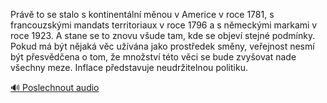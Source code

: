 
Právě to se stalo s kontinentální měnou v Americe v roce 1781, s francouzskými mandats territoriaux v roce 1796 a s německými markami v roce 1923. A stane se to znovu všude tam, kde se objeví stejné podmínky. Pokud má být nějaká věc užívána jako prostředek směny, veřejnost nesmí být přesvědčena o tom, že množství této věci se bude zvyšovat nade všechny meze. Inflace představuje neudržitelnou politiku.

[🔊 Poslechnout audio](/data/7-paragraphs/audio/chapter_79/para_006-Prv-to-se-stalo-s-kontinentln-mnou-v-Americe.mp3)

